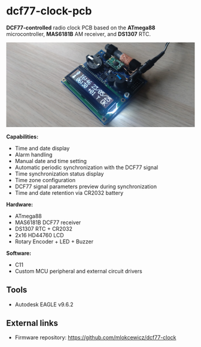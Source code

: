 # dcf77-clock-pcb

**DCF77-controlled** radio clock PCB based on the **ATmega88** microcontroller, **MAS6181B** AM receiver, and **DS1307** RTC.

![dcf77_clock_assembled](./dcf77_clock_assembled.JPG)

**Capabilities:**
* Time and date display
* Alarm handling
* Manual date and time setting
* Automatic periodic synchronization with the DCF77 signal
* Time synchronization status display
* Time zone configuration
* DCF77 signal parameters preview during synchronization
* Time and date retention via CR2032 battery
  
**Hardware:**
* ATmega88
* MAS6181B DCF77 receiver
* DS1307 RTC + CR2032
* 2x16 HD44760 LCD
* Rotary Encoder + LED + Buzzer

**Software:**
* C11
* Custom MCU peripheral and external circuit drivers

## Tools
* Autodesk EAGLE v9.6.2

## External links
* Firmware repository: https://github.com/mlokcewicz/dcf77-clock
